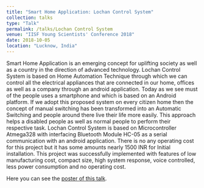 ```yaml
---
title: "Smart Home Application: Lochan Control System"
collection: talks
type: "Talk"
permalink: /talks/Lochan Control System
venue: "IISF Young Scientists' Conference 2018"
date: 2018-10-05
location: "Lucknow, India"
---
```


Smart Home Application is an emerging concept for uplifting society as well as a country in the direction of advanced technology. Lochan Control System is based on Home Automation Technique through which we can control all the electrical appliances that are connected in our home, offices as well as a company through an android application. Today as we see must of the people uses a smartphone and which is based on an Android platform. If we adopt this proposed system on every citizen home then the concept of manual switching has been transformed into an Automatic Switching and people around there live their life more easily. This approach helps a disabled people as well as normal people to perform their respective task. Lochan Control System is based on Microcontroller Atmega328 with interfacing Bluetooth Module HC-05 as a serial communication with an android application. There is no any operating cost for this project but it has some amounts nearly 1500 INR for Initial installation. This project was successfully implemented with features of low manufacturing cost, compact size, high system response, voice controlled, less power consumption and no operating cost.

Here you can see the [poster of this talk](http://lbasyal.github.io/files/talk1.pdf).
